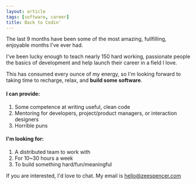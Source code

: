 ```yaml
---
layout: article
tags: [software, career]
title: Back to Codin'
---
```


The last 9 months have been some of the most amazing, fullfilling, enjoyable
months I've ever had.

I've been lucky enough to teach nearly 150 hard working, passionate people the
basics of development and help launch their career in a field I love.

This has consumed every ounce of my energy, so I'm looking forward to taking
time to recharge, relax, and **build some software**.

#### I can provide:

1. Some competence at writing useful, clean code
2. Mentoring for developers, project/product managers, or interaction designers
3. Horrible puns

#### I'm looking for:

1. A distributed team to work with
2. For 10~30 hours a week
3. To build something hard/fun/meaningful

If you are interested, I'd love to chat. My email is
[hello@zeespencer.com](mailto:hello+availability@zeespencer.com)

